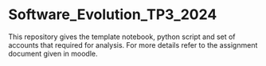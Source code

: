 # Software_Evolution_TP3_2024

This repository gives the template notebook, python script and set of accounts that required for analysis. For more details refer to the assignment document given in moodle.